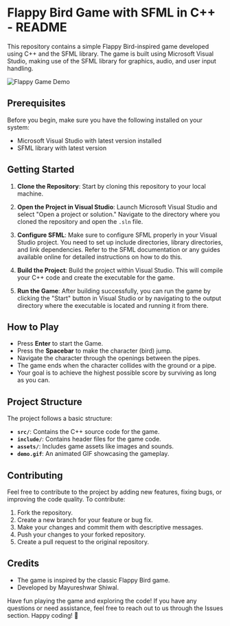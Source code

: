 # Flappy Bird Game with SFML in C++ - README

This repository contains a simple Flappy Bird-inspired game developed using C++ and the SFML library. The game is built using Microsoft Visual Studio, making use of the SFML library for graphics, audio, and user input handling. 

![Flappy Game Demo](https://media.tenor.com/8sBZQO2ZALwAAAAd/flappy-bird-game.gif)

## Prerequisites

Before you begin, make sure you have the following installed on your system:

- Microsoft Visual Studio with latest version installed
- SFML library with latest version

## Getting Started

1. **Clone the Repository**: Start by cloning this repository to your local machine.

2. **Open the Project in Visual Studio**: Launch Microsoft Visual Studio and select "Open a project or solution." Navigate to the directory where you cloned the repository and open the `.sln` file.

3. **Configure SFML**: Make sure to configure SFML properly in your Visual Studio project. You need to set up include directories, library directories, and link dependencies. Refer to the SFML documentation or any guides available online for detailed instructions on how to do this.

4. **Build the Project**: Build the project within Visual Studio. This will compile your C++ code and create the executable for the game.

5. **Run the Game**: After building successfully, you can run the game by clicking the "Start" button in Visual Studio or by navigating to the output directory where the executable is located and running it from there.

## How to Play
- Press **Enter** to start the Game.
- Press the **Spacebar** to make the character (bird) jump.
- Navigate the character through the openings between the pipes.
- The game ends when the character collides with the ground or a pipe.
- Your goal is to achieve the highest possible score by surviving as long as you can.

## Project Structure

The project follows a basic structure:

- **`src/`**: Contains the C++ source code for the game.
- **`include/`**: Contains header files for the game code.
- **`assets/`**: Includes game assets like images and sounds.
- **`demo.gif`**: An animated GIF showcasing the gameplay.

## Contributing

Feel free to contribute to the project by adding new features, fixing bugs, or improving the code quality. To contribute:

1. Fork the repository.
2. Create a new branch for your feature or bug fix.
3. Make your changes and commit them with descriptive messages.
4. Push your changes to your forked repository.
5. Create a pull request to the original repository.

## Credits

- The game is inspired by the classic Flappy Bird game.
- Developed by Mayureshwar Shiwal.

Have fun playing the game and exploring the code! If you have any questions or need assistance, feel free to reach out to us through the Issues section. Happy coding! 🚀

